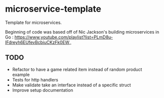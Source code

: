 # microservice-template
Template for microservices.

Beginning of code was based off of Nic Jackson's building microservices in Go : https://www.youtube.com/playlist?list=PLmD8u-IFdreyh6EUfevBcbiuCKzFk0EW_

## TODO
- Refactor to have a game related item instead of random product example
- Tests for http handlers
- Make validate take an interface instead of a specific struct
- Improve setup documentation
